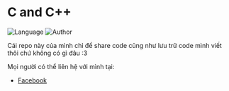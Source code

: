 # C and C++
![Language](https://img.shields.io/badge/Language-C/C++-brightgreen) ![Author](https://img.shields.io/badge/Author-KingNNT-orange)

Cái repo này của mình chỉ để share code cũng như lưu trữ code mình viết thôi chứ không có gì đâu :3

Mọi người có thể liên hệ với mình tại:
 - [Facebook](https://www.facebook.com/Kinggg.NNT)